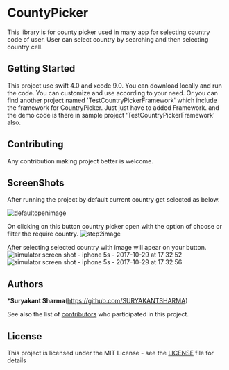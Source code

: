 # CountyPicker

This library is for county picker used in many app for selecting country code of user. User can select country by searching and then selecting country cell.


## Getting Started

This project use swift 4.0 and xcode 9.0. You can download locally and run the code. You can customize and use according to your need. Or you can find another project named 'TestCountryPickerFramework' which include the framework for CountryPicker. Just just have to added Framework. and the demo code is there in sample project 'TestCountryPickerFramework' also.

## Contributing

Any contribution making project better is welcome.

## ScreenShots
After running the project by default current country get selected as below.

![defaultopenimage](https://user-images.githubusercontent.com/6416095/32143334-fade5698-bc64-11e7-8ced-6cd30987974e.png)



On clicking on this button country picker open with the option of choose or filter the require country.
![step2image](https://user-images.githubusercontent.com/6416095/32143344-40f55c80-bc65-11e7-98d7-5429654940a2.png)


After selecting selected country with image will apear on your button.
![simulator screen shot - iphone 5s - 2017-10-29 at 17 32 52](https://user-images.githubusercontent.com/6416095/32143470-debef3f8-bc66-11e7-8460-502e5cff1491.png)
![simulator screen shot - iphone 5s - 2017-10-29 at 17 32 56](https://user-images.githubusercontent.com/6416095/32143474-ed599846-bc66-11e7-8521-8b1bf629b06d.png)


## Authors

***Suryakant Sharma**(https://github.com/SURYAKANTSHARMA)

See also the list of [contributors](https://github.com/SURYAKANTSHARMA/CountyPicker/contributors) who participated in this project.

## License

This project is licensed under the MIT License - see the [LICENSE](LICENSE) file for details


